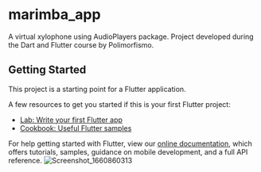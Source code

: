 # marimba_app

A virtual xylophone using AudioPlayers package. Project developed during the Dart and Flutter course by Polimorfismo.

## Getting Started

This project is a starting point for a Flutter application.

A few resources to get you started if this is your first Flutter project:

- [Lab: Write your first Flutter app](https://flutter.dev/docs/get-started/codelab)
- [Cookbook: Useful Flutter samples](https://flutter.dev/docs/cookbook)

For help getting started with Flutter, view our
[online documentation](https://flutter.dev/docs), which offers tutorials,
samples, guidance on mobile development, and a full API reference.
![Screenshot_1660860313](https://user-images.githubusercontent.com/73727609/185509439-6e5470e6-dd73-4e59-ba32-3d4602a8046f.png)
